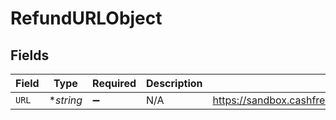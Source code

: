 # RefundURLObject


## Fields

| Field                                                                              | Type                                                                               | Required                                                                           | Description                                                                        | Example                                                                            |
| ---------------------------------------------------------------------------------- | ---------------------------------------------------------------------------------- | ---------------------------------------------------------------------------------- | ---------------------------------------------------------------------------------- | ---------------------------------------------------------------------------------- |
| `URL`                                                                              | **string*                                                                          | :heavy_minus_sign:                                                                 | N/A                                                                                | https://sandbox.cashfree.com/pg/orders/order_271vovQ3PTZAx3fDI0xtZbC4jkPET/refunds |